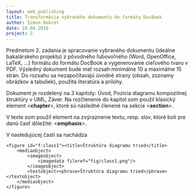 ```yaml
---
layout: web_publishing
title: Transformácia vybraného dokumentu do formátu DocBook
author: Šimon Dekrét
date: 10.04.2016
project: 2
---
```


Predmetom 2. zadania je spracovanie vybraného dokumentu (ideálne bakalárskeho projektu) z pôvodného ľubovoľného (Word, OpenOffice, LaTeX, …) formátu do formátu DocBook a vygenerovanie cieľového tvaru v PDF. Výsledný dokument bude mať rozsah minimálne 10 a maximálne 15 strán. Do rozsahu sa nezapočítavajú úvodné strany (obsah, zoznamy obrázkov a tabuliek), použitá literatúra a prílohy.

Dokument je rozdelený na 3 kapitoly: Úvod, Pozícia diagramu kompozitnej štruktúry v UML, Záver. Na rozčlenenie do kapitol som použil klasický element <**chapter**>, ktoré sú následné členené na sekcie <**section**>.

V texte som použil element na zvýraznenie textu, resp. slov, ktoré boli pre danú časť dôležité: <**emphasis**>.

V nasledujúcej časti sa nachádza 

    <figure id="f:class1"><title>Štruktúra diagramu tried</title>
		<mediaobject>
			<imageobject>
				<imagedata fileref="fig/class1.png"/>
			</imageobject>
			<textobject><phrase>Štruktúra diagramu tried</phrase></textobject>
		</mediaobject>
	</figure>


